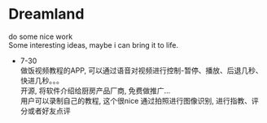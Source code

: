 # Dreamland
  do some nice work  
  Some interesting ideas, maybe i can bring it to life.  


- 7-30  
做饭视频教程的APP, 可以通过语音对视频进行控制-暂停、播放、后退几秒、快进几秒。。。  
开源, 将软件介绍给厨房产品厂商, 免费做推广...  
用户可以录制自己的教程, 这个很nice
通过拍照进行图像识别, 进行指教、评分或者好友点评
